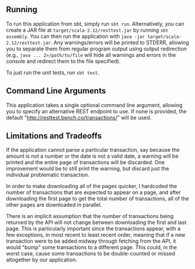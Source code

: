 ## Running

To run this application from sbt, simply run `sbt run`. Alternatively, you can
create a JAR file at `target/scala-2.12/resttest.jar` by running `sbt assembly`.
You can then run the application with `java -jar target/scala-2.12/resttest.jar`.
Any warnings/errors will be printed to STDERR, allowing you to separate them from
regular program output using output redirection (e.g., `java ... 2>/path/to/file`
will hide all warnings and errors in the console and redirect them to the file
specified).

To just run the unit tests, run `sbt test`.

## Command Line Arguments

This application takes a single optional command line argument, allowing you to
specify an alternative REST endpoint to use. If none is provided, the default
"http://resttest.bench.co/transactions/" will be used.

## Limitations and Tradeoffs

If the application cannot parse a particular transaction, say because
the amount is not a number or the date is not a valid date, a warning will be
printed and the entire page of transactions will be discarded. One improvement
would be to still print the warning, but discard just the individual problematic
transaction.

In order to make downloading all of the pages quicker, I hardcoded the number
of transactions that are expected to appear on a page, and after downloading the
first page to get the total number of transactions, all of the other pages are
downloaded in parallel.

There is an implicit assumption that the number of transactions being returned
by the API will not change between downloading the first and last page. This is
particularly important since the transactions appear, with a few exceptions, in
most recent to least recent order, meaning that if a new transaction were to be
added midway through fetching from the API, it would "bump"
some transactions to a different page. This could, in the worst case, cause some
transactions to be double-counted or missed altogether by our application.

